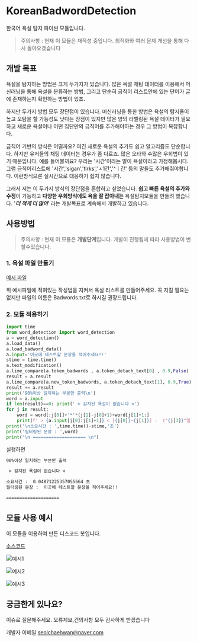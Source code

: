 # KoreanBadwordDetection

한국어 욕설 탐지 파이썬 모듈입니다.

> 주의사항 : 현재 이 모듈은 재작성 중입니다. 최적화와 여러 문제 개선을 통해 다시 돌아오겠습니다

## 개발 목표

욕설을 탐지하는 방법은 크게 두가지가 있습니다.
많은 욕설 채팅 데이터를 이용해서 머신러닝을 통해 욕설을 분류하는 방법, 그리고 단순히 금칙어 리스트안에 있는 단어가 글에 존재하는지 확인하는 방법이 있죠.

하지만 두가지 방법 모두 장단점이 있습니다. 머신러닝을 통한 방법은  욕설의 탐지율이 높고 오탐을 할 가능성도 낮다는 장점이 있지만 많은 양의 라벨링된 욕설 데이터가 필요하고 새로운 욕설이나 어떤 집단만의 금칙어를 추가해야하는 경우 그 방법이 복잡합니다.

금칙어 기반의 방식은 어떨까요? 여긴 새로운 욕설의 추가도 쉽고 알고리즘도 단순합니다. 하지만 유저들의 채팅 데이터는 경우가 좀 다르죠. 많은 오타와 수많은 우회법이 있기 때문입니다. 예를 들어볼까요?
우리는 '시간'이라는 말이 욕설이라고 가정해봅시다. 그럼 금칙어리스트에 '시간','sigan','tlrks','ㅅ1간','^ㅣ간' 등의 말들도 추가해줘야합니다. 이런방식으론 실시간으로 대응하기 쉽지 않습니다.

그래서 저는 이 두가지 방식의 장단점을 혼합하고 싶었습니다. **쉽고 빠른 욕설의 추가와 수정**이 가능하고 **다양한 우회방식에도 욕을 잘 잡아내는** 욕설탐지모듈을 만들려 했습니다. '***더 적게 더 많이***' 라는 개발목표로 계속해서 개발하고 있습니다.

## 사용방법

> 주의사항 : 현재 이 모듈은 **개발단계**입니다. 개발이 진행됨에 따라 사용방법이 변할수있습니다.

### 1. 욕설 파일 만들기

[예시 파일](https://github.com/Seol7523/KoreanBadwordDetection/blob/main/Badwords.txt)

위 예시파일에 적혀있는 작성법을 지켜서 욕설 리스트를 만들어주세요. 꼭 지킬 필요는 없지만 파일의 이름은 Badwords.txt로 하시길 권장드립니다.

### 2. 모듈 적용하기

```python
import time
from word_detection import word_detection
a = word_detection()
a.load_data()
a.load_badword_data()
a.input='이곳에 테스트할 문장을 적어주세요!!'
stime = time.time()
a.text_modification()
a.lime_compare(a.token_badwords , a.token_detach_text[0] , 0.9,False)
result = a.result
a.lime_compare(a.new_token_badwords, a.token_detach_text[1], 0.9,True)
result += a.result
print('90%이상 일치하는 부분만 출력\n')
word = a.input
if len(result)==0: print(' > 감지된 욕설이 없습니다 <')
for j in result:
    word = word[:j[0]]+'*'*(j[1]-j[0]+1)+word[j[1]+1:]
    print(f' > {a.input[j[0]:j[1]+1]} < [{j[0]}~{j[1]}] :  ("{j[3]}"일 확률 {round(j[2]*100)}%)')
print('\n소요시간 : ',time.time()-stime,'초')
print('필터링된 문장 : ',word)
print("\n ==================== \n")
```

실행하면

```txt
90%이상 일치하는 부분만 출력

 > 감지된 욕설이 없습니다 <

소요시간 :  0.04871225357055664 초
필터링된 문장 :  이곳에 테스트할 문장을 적어주세요!!

====================

 ```

## 모듈 사용 예시

이 모듈을 이용하여 만든 디스코드 봇입니다.

[소스코드](https://github.com/Seol7523/KoreanBadwordDetection/blob/main/example/WordDetectionBot.py)

![예시1](https://github.com/Seol7523/KoreanBadwordDetection/blob/main/example/1.gif)

![예시2](https://github.com/Seol7523/KoreanBadwordDetection/blob/main/example/2.gif)

![예시3](https://github.com/Seol7523/KoreanBadwordDetection/blob/main/example/3.gif)

## 궁금한게 있나요?

이슈로 질문해주세요. 오류제보,건의사항 모두 감사하게 받겠습니다

개발자 이메일 <seolchaehwan@naver.com>
